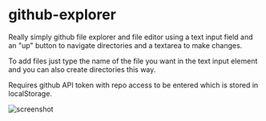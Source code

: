 # github-explorer

Really simply github file explorer and file editor using a text input field and an "up" button to navigate directories and a textarea to make changes.

To add files just type the name of the file you want in the text input element and you can also create directories this way.

Requires github API token with repo access to be entered which is stored in localStorage.

![screenshot](screenshot.png)
